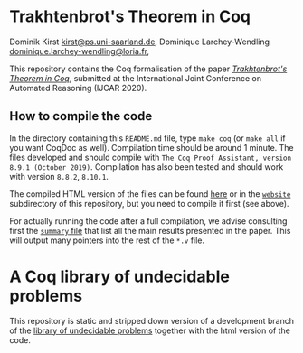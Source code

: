 # Trakhtenbrot's Theorem in Coq

Dominik Kirst <kirst@ps.uni-saarland.de>, Dominique Larchey-Wendling <dominique.larchey-wendling@loria.fr>,

This repository contains the Coq formalisation of the paper 
[_Trakhtenbrot's Theorem in Coq_](http://www.loria.fr/~larchey/papers/trakhtenbrot.pdf), submitted at the
International Joint Conference on Automated Reasoning (IJCAR 2020).

## How to compile the code

In the directory containing this `README.md` file, type `make coq` (or `make all` if you want CoqDoc as well). 
Compilation time should be around 1 minute. The files developed and should compile with `The Coq Proof Assistant, version 8.9.1 (October 2019)`. 
Compilation has also been tested and should work with version `8.8.2`, `8.10.1`.

The compiled HTML version of the files can be found [here](http://www.ps.uni-saarland.de/extras/fol-trakh/website/toc.html) 
or in the [`website`](website) subdirectory of this repository, but you need to compile it first (see above).

For actually running the code after a full compilation, we advise consulting 
first the [`summary` file](theories/TRAKHTENBROT/summary.v)
that list all the main results presented in the paper. This will output 
many pointers into the rest of the `*.v` file.

# A Coq library of undecidable problems

This repository is static and stripped down version of a development branch of the 
[library of undecidable problems](https://github.com/uds-psl/coq-library-undecidability) 
together with the html version of the code.

